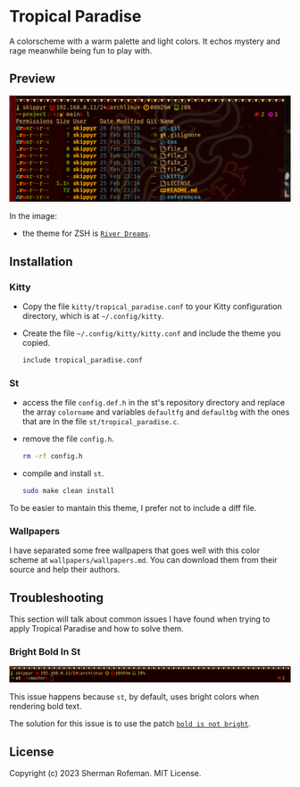 # Tropical Paradise

A colorscheme with a warm palette and light colors. It echos
mystery and rage meanwhile being fun to play with.


## Preview
![](preview/preview_0.png)

In the image:
  + the theme for ZSH is [`River Dreams`](https://github.com/skippyr/river_dreams).

## Installation

### Kitty

  + Copy the file `kitty/tropical_paradise.conf` to your Kitty configuration
    directory, which is at `~/.config/kitty`.
  + Create the file `~/.config/kitty/kitty.conf` and include the theme you
    copied.

    ```bash
    include tropical_paradise.conf
    ```

### St

  + access the file `config.def.h` in the st's repository directory and
    replace the array `colorname` and variables `defaultfg` and `defaultbg`
    with the ones that are in the file `st/tropical_paradise.c`.
  + remove the file `config.h`.
    
    ```bash
    rm -rf config.h
    ```
  + compile and install `st`.

    ```bash
    sudo make clean install
    ```
  
  To be easier to mantain this theme, I prefer not to include a diff file.

### Wallpapers

I have separated some free wallpapers that goes well with this color scheme at
`wallpapers/wallpapers.md`. You can download them from their source and help
their authors.

## Troubleshooting

This section will talk about common issues I have found when trying to apply Tropical Paradise and how to solve them.

### Bright Bold In St

![](images/troubleshooting/bright_bold_0.png)

This issue happens because `st`, by default, uses bright colors when rendering
bold text.

The solution for this issue is to use the patch [`bold is not bright`](https://st.suckless.org/patches/bold-is-not-bright).


## License

Copyright (c) 2023 Sherman Rofeman. MIT License.
